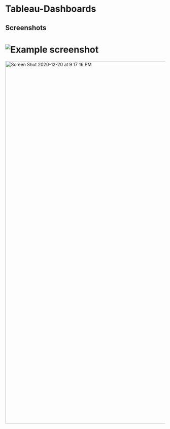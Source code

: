 # Tableau-Dashboards
## Screenshots
# ![Example screenshot](<img width="1137" alt="Screen Shot 2020-12-20 at 9 17 16 PM" src="https://user-images.githubusercontent.com/63559049/102742076-e2467600-4308-11eb-87b6-c04ac8fe1bad.png">)
<img width="1137" alt="Screen Shot 2020-12-20 at 9 17 16 PM" src="https://user-images.githubusercontent.com/63559049/102742212-3a7d7800-4309-11eb-8be5-2b03231cc032.png">
